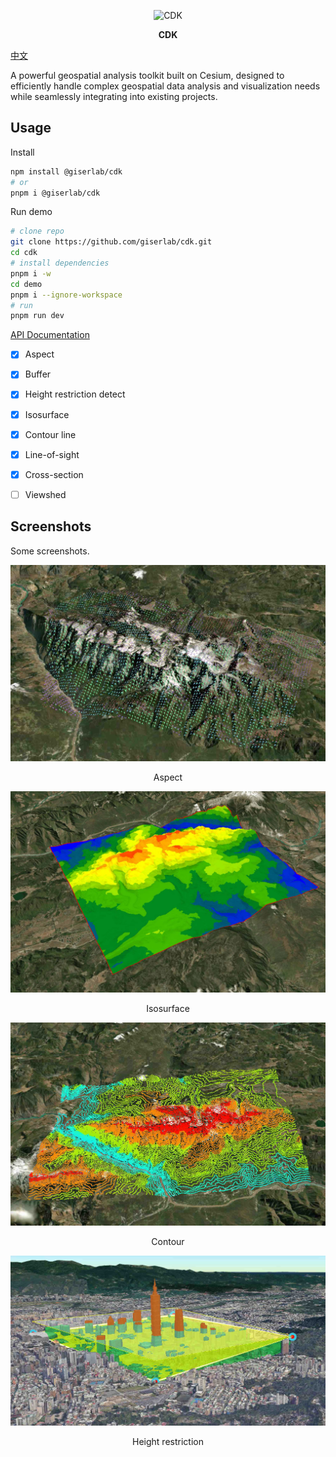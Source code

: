 
<p align="center">
<img src="./demo/public/favicon.ico" alt="CDK" style="width:60px;margin: 0px auto" /></p>

<p align="center" style="font-weight:bolder;">CDK</p>

[中文](./README_zh.md)

A powerful geospatial analysis toolkit built on Cesium, designed to efficiently handle complex geospatial data analysis and visualization needs while seamlessly integrating into existing projects.



## Usage

Install 

```bash
npm install @giserlab/cdk
# or
pnpm i @giserlab/cdk
```



Run demo 

```bash
# clone repo
git clone https://github.com/giserlab/cdk.git
cd cdk
# install dependencies
pnpm i -w
cd demo 
pnpm i --ignore-workspace
# run
pnpm run dev
```





[API Documentation](https://giserlab.github.io/docs/cdk/index.html)



- [x] Aspect

- [x] Buffer
- [x] Height restriction detect
- [x] Isosurface
- [x] Contour line
- [x] Line-of-sight
- [x] Cross-section
- [ ] Viewshed



## Screenshots

Some screenshots.

![aspect](./screenshots/aspect.png)

<p align="center">Aspect </p>



![isosurface](./screenshots/isosurface.png)

<p align="center">Isosurface </p>



![contour](./screenshots/contour.png)

<p align="center">Contour </p>



![height-restriction](./screenshots/height-restriction.png)  

<p align="center">Height restriction </p>



  

  

